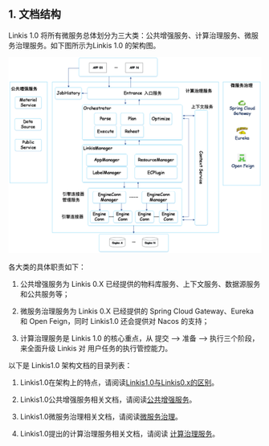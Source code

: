 ## 1. 文档结构
Linkis 1.0 将所有微服务总体划分为三大类：公共增强服务、计算治理服务、微服务治理服务。如下图所示为Linkis 1.0 的架构图。

![Linkis1.0架构图](./../Images/Architecture/Linkis1.0-architecture.png)


各大类的具体职责如下：

1. 公共增强服务为 Linkis 0.X 已经提供的物料库服务、上下文服务、数据源服务和公共服务等；
    
2. 微服务治理服务为 Linkis 0.X 已经提供的 Spring Cloud Gateway、Eureka 和 Open Feign，同时 Linkis1.0 还会提供对 Nacos 的支持；
    
3. 计算治理服务是 Linkis 1.0 的核心重点，从 提交 —> 准备 —> 执行三个阶段，来全面升级 Linkis 对 用户任务的执行管控能力。

以下是 Linkis1.0 架构文档的目录列表：

1. Linkis1.0在架构上的特点，请阅读[Linkis1.0与Linkis0.x的区别](Linkis1.0与Linkis0.X的区别简述.md)。

2. Linkis1.0公共增强服务相关文档，请阅读[公共增强服务](Public_Enhancement_Services\README.md)。

3. Linkis1.0微服务治理相关文档，请阅读[微服务治理](Microservice_Governance_Services\README.md)。

4. Linkis1.0提出的计算治理服务相关文档，请阅读 [计算治理服务](Computation_Governance_Services\README.md)。

